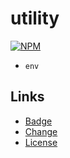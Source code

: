 # utility

[![NPM](https://nodei.co/npm/@jlongyam/utility.svg?style=flat-square&data=n&color=orange)](https://nodei.co/npm/@jlongyam/utility/)

- `env`

## Links

- [Badge](https://nodei.co/#@jlongyam/utility)
- [Change](CHANGELOG.md)
- [License](LICENSE)
